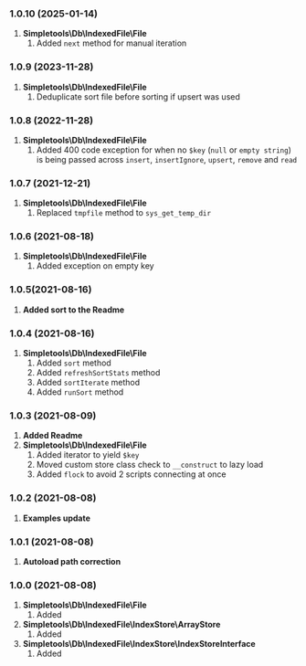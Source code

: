 ### 1.0.10 (2025-01-14)
1. **Simpletools\Db\IndexedFile\File**
   1. Added `next` method for manual iteration

### 1.0.9 (2023-11-28)
1. **Simpletools\Db\IndexedFile\File**
   1. Deduplicate sort file before sorting if upsert was used

### 1.0.8 (2022-11-28)
1. **Simpletools\Db\IndexedFile\File**
   1. Added 400 code exception for when no `$key` (`null` or `empty string`) is being passed across `insert`, `insertIgnore`, `upsert`, `remove` and `read`
   
### 1.0.7 (2021-12-21)
1. **Simpletools\Db\IndexedFile\File**
    1. Replaced `tmpfile` method to `sys_get_temp_dir`

### 1.0.6 (2021-08-18)
1. **Simpletools\Db\IndexedFile\File**
    1. Added exception on empty key
    
### 1.0.5(2021-08-16)
1. **Added sort to the Readme**

### 1.0.4 (2021-08-16)
1. **Simpletools\Db\IndexedFile\File**
   1. Added `sort` method
   2. Added `refreshSortStats` method
   3. Added `sortIterate` method
   3. Added `runSort` method

### 1.0.3 (2021-08-09)
1. **Added Readme**
2. **Simpletools\Db\IndexedFile\File**
   1. Added iterator to yield `$key`
   2. Moved custom store class check to `__construct` to lazy load
   3. Added `flock` to avoid 2 scripts connecting at once

### 1.0.2 (2021-08-08)
1. **Examples update**

### 1.0.1 (2021-08-08)
1. **Autoload path correction**

### 1.0.0 (2021-08-08)
1. **Simpletools\Db\IndexedFile\File**
   1. Added
1. **Simpletools\Db\IndexedFile\IndexStore\ArrayStore**
   1. Added
1. **Simpletools\Db\IndexedFile\IndexStore\IndexStoreInterface**
   1. Added